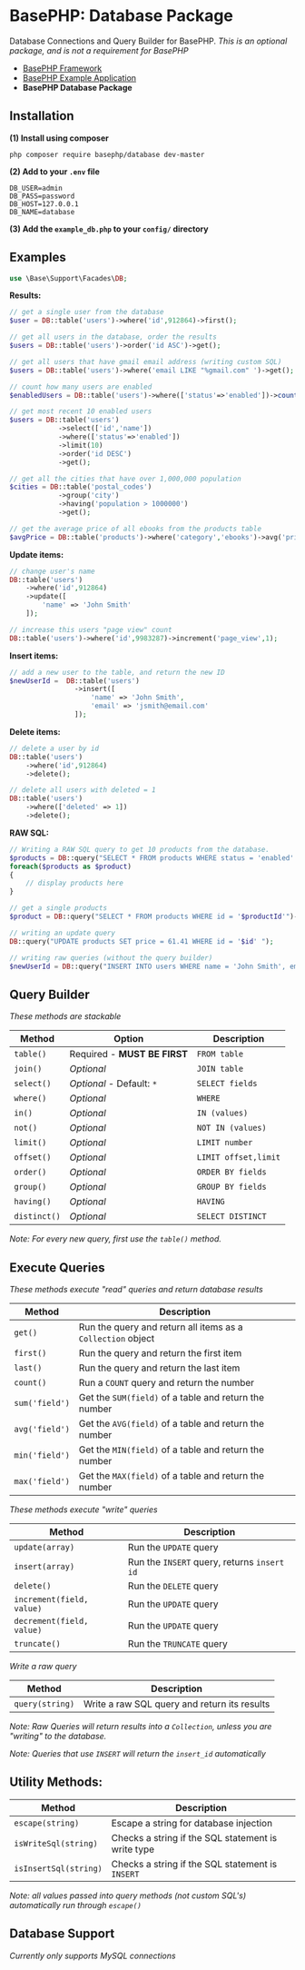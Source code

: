 # BasePHP: Database Package
Database Connections and Query Builder for BasePHP. *This is an optional package, and is not a requirement for BasePHP*

* [BasePHP Framework](https://github.com/basephp/framework)
* [BasePHP Example Application](https://github.com/basephp/basephp)
* **BasePHP Database Package**

## Installation

**(1) Install using composer**

`php composer require basephp/database dev-master`

**(2) Add to your `.env` file**

```
DB_USER=admin
DB_PASS=password
DB_HOST=127.0.0.1
DB_NAME=database
```

**(3) Add the `example_db.php` to your `config/` directory**


## Examples

```php
use \Base\Support\Facades\DB;
```

**Results:**

```php
// get a single user from the database
$user = DB::table('users')->where('id',912864)->first();

// get all users in the database, order the results
$users = DB::table('users')->order('id ASC')->get();

// get all users that have gmail email address (writing custom SQL)
$users = DB::table('users')->where('email LIKE "%gmail.com" ')->get();

// count how many users are enabled
$enabledUsers = DB::table('users')->where(['status'=>'enabled'])->count();

// get most recent 10 enabled users
$users = DB::table('users')
            ->select(['id','name'])
            ->where(['status'=>'enabled'])
            ->limit(10)
            ->order('id DESC')
            ->get();

// get all the cities that have over 1,000,000 population
$cities = DB::table('postal_codes')
            ->group('city')
            ->having('population > 1000000')
            ->get();

// get the average price of all ebooks from the products table
$avgPrice = DB::table('products')->where('category','ebooks')->avg('price');
```

**Update items:**

```php
// change user's name
DB::table('users')
    ->where('id',912864)
    ->update([
        'name' => 'John Smith'
    ]);

// increase this users "page view" count
DB::table('users')->where('id',9983287)->increment('page_view',1);
```

**Insert items:**

```php
// add a new user to the table, and return the new ID
$newUserId =  DB::table('users')
                ->insert([
                    'name' => 'John Smith',
                    'email' => 'jsmith@email.com'
                ]);
```

**Delete items:**

```php
// delete a user by id
DB::table('users')
    ->where('id',912864)
    ->delete();

// delete all users with deleted = 1
DB::table('users')
    ->where(['deleted' => 1])
    ->delete();
```


**RAW SQL:**

```php
// Writing a RAW SQL query to get 10 products from the database.
$products = DB::query("SELECT * FROM products WHERE status = 'enabled' LIMIT 10");
foreach($products as $product)
{
    // display products here
}

// get a single products
$product = DB::query("SELECT * FROM products WHERE id = '$productId'")->first();

// writing an update query
DB::query("UPDATE products SET price = 61.41 WHERE id = '$id' ");

// writing raw queries (without the query builder)
$newUserId = DB::query("INSERT INTO users WHERE name = 'John Smith', email = 'jsmith@email.com' ");
```


## Query Builder

*These methods are stackable*

|Method           |Option                         |Description           |
|---              |---                            |---                   |
|`table()`        | Required - **MUST BE FIRST**  | `FROM table`         |
|`join()`         | *Optional*                    | `JOIN table`         |
|`select()`       | *Optional* - Default: `*`     | `SELECT fields`      |
|`where()`        | *Optional*                    | `WHERE`              |
|`in()`           | *Optional*                    | `IN (values)`        |
|`not()`          | *Optional*                    | `NOT IN (values)`    |
|`limit()`        | *Optional*                    | `LIMIT number`       |
|`offset()`       | *Optional*                    | `LIMIT offset,limit` |
|`order()`        | *Optional*                    | `ORDER BY fields`    |
|`group()`        | *Optional*                    | `GROUP BY fields`    |
|`having()`       | *Optional*                    | `HAVING`             |
|`distinct()`     | *Optional*                    | `SELECT DISTINCT`    |

*Note: For every new query, first use the `table()` method.*


## Execute Queries

*These methods execute "read" queries and return database results*

|Method             | Description                                                 |
|---                |---                                                          |
|`get()`            | Run the query and return all items as a `Collection` object |
|`first()`          | Run the query and return the first item                     |
|`last()`           | Run the query and return the last item                      |
|`count()`          | Run a `COUNT` query and return the number                   |
|`sum('field')`     | Get the `SUM(field)` of a table and return the number       |
|`avg('field')`     | Get the `AVG(field)` of a table and return the number       |
|`min('field')`     | Get the `MIN(field)` of a table and return the number       |
|`max('field')`     | Get the `MAX(field)` of a table and return the number       |


*These methods execute "write" queries*

|Method                       | Description                                   |
|---                          |---                                            |
|`update(array)`              | Run the `UPDATE` query                        |
|`insert(array)`              | Run the `INSERT` query, returns `insert id`   |
|`delete()`                   | Run the `DELETE` query                        |
|`increment(field, value)`    | Run the `UPDATE` query                        |
|`decrement(field, value)`    | Run the `UPDATE` query                        |
|`truncate()`                 | Run the `TRUNCATE` query                      |

*Write a raw query*

|Method                       | Description                                              |
|---                          |---                                                       |
|`query(string)`              | Write a raw SQL query and return its results             |

*Note: Raw Queries will return results into a `Collection`, unless you are "writing" to the database.*

*Note: Queries that use `INSERT` will return the `insert_id` automatically*


Utility Methods:
---------------

|Method                       | Description                                              |
|---                          |---                                                       |
|`escape(string)`             | Escape a string for database injection                   |
|`isWriteSql(string)`         | Checks a string if the SQL statement is write type       |
|`isInsertSql(string)`        | Checks a string if the SQL statement is `INSERT`         |

*Note: all values passed into query methods (not custom SQL's) automatically run through `escape()`*


## Database Support

*Currently only supports MySQL connections*
